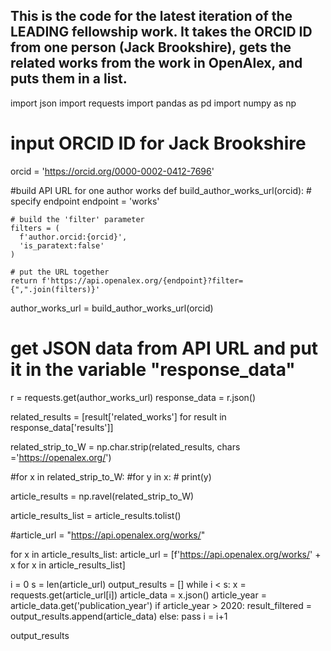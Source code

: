 ## This is the code for the latest iteration of the LEADING fellowship work. It takes the ORCID ID from one person (Jack Brookshire), gets the related works from the work in OpenAlex, and puts them in a list.

import json
import requests
import pandas as pd
import numpy as np


# input ORCID ID for Jack Brookshire
orcid = 'https://orcid.org/0000-0002-0412-7696'

#build API URL for one author works
def build_author_works_url(orcid):
    # specify endpoint
    endpoint = 'works'

    # build the 'filter' parameter
    filters = (
      f'author.orcid:{orcid}',
      'is_paratext:false'
    )

    # put the URL together
    return f'https://api.openalex.org/{endpoint}?filter={",".join(filters)}'

author_works_url = build_author_works_url(orcid)

# get JSON data from API URL and put it in the variable "response_data"
r = requests.get(author_works_url)
response_data = r.json()

related_results = [result['related_works'] for result in response_data['results']]

related_strip_to_W = np.char.strip(related_results, chars ='https://openalex.org/')

#for x in related_strip_to_W:
    #for y in x:
       # print(y)

article_results = np.ravel(related_strip_to_W)

article_results_list = article_results.tolist()

#article_url = "https://api.openalex.org/works/"

for x in article_results_list:
    article_url = [f'https://api.openalex.org/works/' + x for x in article_results_list]

i = 0
s = len(article_url)
output_results = []
while i < s:
    x = requests.get(article_url[i])
    article_data = x.json()
    article_year = article_data.get('publication_year')
    if article_year > 2020:
        result_filtered = output_results.append(article_data)
    else:
        pass
    i = i+1

output_results

